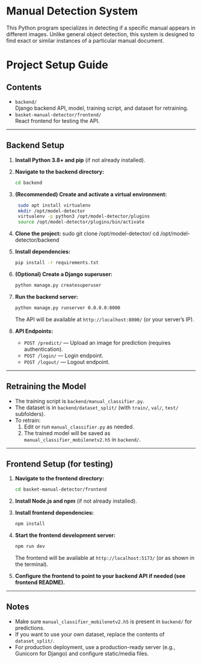 # Manual Detection System

This Python program specializes in detecting if a specific manual appears in different images. Unlike general object detection, this system is designed to find exact or similar instances of a particular manual document.

# Project Setup Guide

## Contents

- `backend/`  
  Django backend API, model, training script, and dataset for retraining.
- `basket-manual-detector/frontend/`  
  React frontend for testing the API.

---

## Backend Setup

1. **Install Python 3.8+ and pip** (if not already installed).

2. **Navigate to the backend directory:**
   ```bash
   cd backend
   ```

3. **(Recommended) Create and activate a virtual environment:**
   ```bash
    sudo apt install virtualenv
    mkdir /opt/model-detector
    virtualenv -p python3 /opt/model-detector/plugins
    source /opt/model-detector/plugins/bin/activate
   ```
4. **Clone the project:** 
    sudo git clone <your-repo-url> /opt/model-detector/
    cd /opt/model-detector/backend
    
4. **Install dependencies:**
   ```bash
   pip install -r requirements.txt
   ```

5. **(Optional) Create a Django superuser:**
   ```bash
   python manage.py createsuperuser
   ```

6. **Run the backend server:**
   ```bash
   python manage.py runserver 0.0.0.0:8000
   ```
   The API will be available at `http://localhost:8000/` (or your server’s IP).

7. **API Endpoints:**
   - `POST /predict/` — Upload an image for prediction (requires authentication).
   - `POST /login/` — Login endpoint.
   - `POST /logout/` — Logout endpoint.

---

## Retraining the Model

- The training script is `backend/manual_classifier.py`.
- The dataset is in `backend/dataset_split/` (with `train/`, `val/`, `test/` subfolders).
- To retrain:
  1. Edit or run `manual_classifier.py` as needed.
  2. The trained model will be saved as `manual_classifier_mobilenetv2.h5` in `backend/`.

---

## Frontend Setup (for testing)

1. **Navigate to the frontend directory:**
   ```bash
   cd basket-manual-detector/frontend
   ```

2. **Install Node.js and npm** (if not already installed).

3. **Install frontend dependencies:**
   ```bash
   npm install
   ```

4. **Start the frontend development server:**
   ```bash
   npm run dev
   ```
   The frontend will be available at `http://localhost:5173/` (or as shown in the terminal).

5. **Configure the frontend to point to your backend API if needed (see frontend README).**

---

## Notes

- Make sure `manual_classifier_mobilenetv2.h5` is present in `backend/` for predictions.
- If you want to use your own dataset, replace the contents of `dataset_split/`.
- For production deployment, use a production-ready server (e.g., Gunicorn for Django) and configure static/media files.
